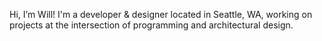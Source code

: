 Hi, I’m Will! I'm a developer & designer located in Seattle, WA, working on projects at the intersection of programming and architectural design.  



<!---
wmfranklin20/wmfranklin20 is a ✨ special ✨ repository because its `README.md` (this file) appears on your GitHub profile.
You can click the Preview link to take a look at your changes.
--->
